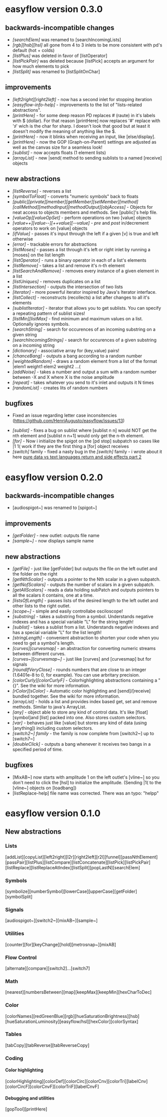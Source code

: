 # easyflow version 0.3.0

## backwards-incompatible changes

- *[searchElem]* was renamed to [searchIncomingLists]
- *[rgb][hsb][hsl]* all gone from 4 to 3 inlets to be more consistent with pd's default (hot + colds)
- *[listPlus]* was deleted in favor of [listOperator]
- *[listPickPair]* was deleted because [listPick] accepts an argument for how much elements to pick
- *[listSplit]* was renamed to [listSplitOnChar]

## improvements

- *[left2right][right2left]* - now has a second inlet for stopping iteration
- *[easyflow-info-help]* - improvements to the list of "lists-related abstractions".
- *[printHere]* - for some deep reason PD replaces # (raute) in it's labels with $ (dollar). For that reason [printHere] now replaces '#' replace with '♯' wich is the char for sharp. I doesn't look that good but at least it doesn't modify the meaning of anything like the $.
- *[printHere]* - now it blinks when receiving an input, like [else/display].
- *[printHere]* - now the GOP (Graph-on-Parent) settings are adjusted as well as the canvas size for a seamless look!
- *[sublist]* - now accepts floats (1 element lists)
- *[arrayList]* - new |send( method to sending sublists to a named [receive] objects

## new abstractions

- *[listReverse]* - reverses a list
- *[symbolToFloat]* - converts "numeric symbols" back to floats
- *[public][private][member][getMember][setMember][method][callMethod][methodInput][methodOutput][objAccess]* - Objects for neat access to objects members and methods. See [public]'s help file.
- *[valueOp][valueOpSet]* - perform operations on two [value] objects
- *[value++][value--][++value][--value]* - *pre* and *post* in/decrement operators to work on [value] objects
- *[ifValue]* - passes it's input through the left if a given [v] is true and left otherwise
- *[error]* - trackable errors for abstractions
- *[listMoses]* - passes a list through it's left or right inlet by running a [moses] on the list length
- *[listOperator]* - runs a binary operator in each of a list's elements
- *[listRemove]* - takes a list and remove it's n-th element
- *[listSearchAndRemove]* - removes every instance of a given element in a list
- *[listUniques]* - removes duplicates on a list
- *[listIntersection]* - outputs the intersection of two lists
- *[iterator]* - more powerful iterator inspired by Java's Iterator interface.
- *[listCollect]* - reconstructs (recollects) a list after changes to all it's elements
- *[sublistIterator]* - iterator that allows you to get sublists. You can specify a repeating pattern of sublist sizes!
- *[listMin][listMax]* - find minimum and maximum values on a list. Optionally ignores symbols.
- *[searchString]* - search for occurences of an incoming substring on a given string
- *[searchIncomingStrings]* - search for occurences of a given substring on a incoming string
- *[dictionary]* - associative array for (key,value) pairs!
- *[chanceBang]* - outputs a bang according to a random number
- *[weightedRandom]* - draws a random element from a list of the format |elem1 weight1 elem2 weight2 ...(
- *[addNoise]* - takes a number and output a sum with a random number between -X and X where X is the noise amplitude
- *[repeat]* - takes whatever you send to it's inlet and outputs it N times
- *[randomList]* - creates lits of random numbers

## bugfixes

* Fixed an issue regarding letter case inconsitencies (https://github.com/HenriAugusto/easyflow/issues/13)
- *[sublist]* - fixes a bug on sublist where [sublist n n] would NOT get the nth element and [sublist n n+1] would only get the n-th element.
- *[for]* - Now i initialize the spigot on the [pd stop] subpatch so cases like |1 1( work if they are the first thing a [for] object receives
- *[switch]* family - fixed a nasty bug in the *[switch]* family - i wrote about it here [pure data vs text languages return and side effects part 2](https://henriaug.wordpress.com/pure-data-vs-text-languages-return-and-side-effects-part-2/)


# easyflow version 0.2.0

## backwards-incompatible changes

* [audiospigot~] was renamed to [spigot~]

## improvements

- *[getFolder]* - new outlet: outputs file name
- *[sample~]* - now displays sample name

## new abstractions

- *[getFile]* - just like [getFolder] but outputs the file on the left outlet and the folder on the right
- *[getNthScalar]* - outputs a pointer to the Nth scalar in a given subpatch.
- *[getNofScalars]* - outputs the number of scalars in a given subpatch.
- *[getAllScalars]* - reads a data holding subPatch and outputs pointers to all the scalars it contains, one at a time.
- *[listsOfLength]* - passes lists of the desired length to the left outlet and other lists to the right outlet.
- *[scope~]* - simple and easily controllabe osciloscope!
- *[substring]* - takes a substring from a symbol. Understands negative indexes and has a special variable "L" for the string length!
- *[sublist]* - takes a sublist from a list. Understands negative indexes and has a special variable "L" for the list length!
- *[stringLength]* - convenient abstraction to shorten your code when you need to get a symbol's length.
- *[curves][curvesmap]* - an abstraction for converting numeric streams between different curves.
- *[curves~][curvesmap~]* - just like [curves] and [curvesmap] but for signals
- *[roundIfVeryClose]* - rounds numbers that are close to an integer (1.6401e-8 to 0, for example). You can use arbritary precision.
- *[colorCurly][colorCurlyF]* - Colorhighlighting abstractions containing a "{}". See the wiki for more information.
- *[rColor][sColor]* - Automatic color highlighting and [send]/[receive] bundled together. See the wiki for more information.
- *[arrayList]* - holds a list and provides index based get, set and remove methods. Similar to java's ArrayList.
- *[any]* - object able to store any kind of control data. It's like [float][symbol]and [list] packed into one. Also stores custom selectors.
- *[var]* - behaves just like [value] but stores any kind of data (using [anything]) including custom selectors.
- *[switch2~] family* - the family is now complete from [switch2~] up to [switch7~]
- *[doubleClick]* - outputs a bang whenever it receives two bangs in a specified period of time.

## bugfixes

* [MixAB~] now starts with amplitude 1 on the left outlet's [vline~] so you don't need to click the [hsl] to initialize the amplitude. (Sending |1( to the [vline~] objects on [loadbang])
* [listReplace-help] file name was corrected. There was an typo: "helpp"

# easyflow version 0.1.0

## New abstractions

### Lists

[addList][copyList][left2right][l2r][right2left][r2l][funnel][passNthElement][passPair][listPlus][listCompare][listConcatenate][listPick][listPickPair][listReplace][listReplaceAtIndex][listSplit][popLastN][searchElem]


### Symbols 

[symbolize][numberSymbol][lowerCase][upperCase][getFolder][symbolSplit]

### Signals

[audiospigot~][switch2~][mixAB~][sample~]

### Utilities

[counter][for][keyChange][hold][metrosnap~][mixAB]

### Flow Control

[alternate][compare][switch2]...[switch7]

### Math

[nearest][numbersBetween][map][keepMax][keepMin][hexCharToDec]

### Color

[colorNames][redGreenBlue][rgb][hueSaturationBrightness][hsb][hueSaturationLuminosity][easyflow/hsl][hexColor][colorSyntax]
### Tables

[tabCopy][tabReverse][tabReverseCopy]

### Coding

#### Color highlighting

[colorHighlighting][colorDef][colorCirc][colorCnv][colorTri][labelCnv][colorCircF][colorCnvF][colorTriF][labelCnvF]

#### Debugging and utilities

[gopTool][printHere]